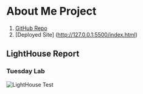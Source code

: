 # About Me Project

1. [GitHub Repo](mrshambles.github.io/201-project/)
2. [Deployed Site] (http://127.0.0.1:5500/index.html)

## LightHouse Report


### Tuesday Lab
![LightHouse Test](https://github.com/MrShambles/201-project/assets/153869998/d4c8b769-4e3a-4bd4-b4ce-8a970ff008e5)
